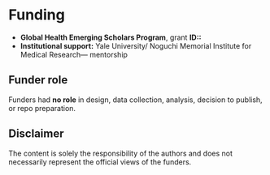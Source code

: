 # Funding

- **Global Health Emerging Scholars Program**, grant **ID::**
- **Institutional support:** Yale University/ Noguchi Memorial Institute for Medical Research— mentorship

## Funder role
Funders had **no role** in design, data collection, analysis, decision to publish, or repo preparation.

## Disclaimer
The content is solely the responsibility of the authors and does not necessarily represent the official views of the funders.
